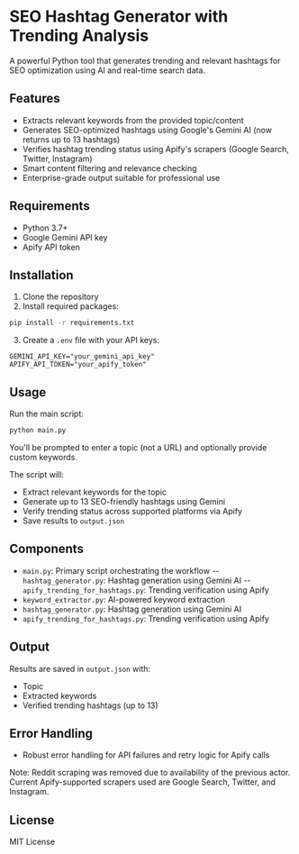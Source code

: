 # SEO Hashtag Generator with Trending Analysis

A powerful Python tool that generates trending and relevant hashtags for SEO optimization using AI and real-time search data.

## Features

- Extracts relevant keywords from the provided topic/content
- Generates SEO-optimized hashtags using Google's Gemini AI (now returns up to 13 hashtags)
- Verifies hashtag trending status using Apify's scrapers (Google Search, Twitter, Instagram)
- Smart content filtering and relevance checking
- Enterprise-grade output suitable for professional use

## Requirements

- Python 3.7+
- Google Gemini API key
- Apify API token

## Installation

1. Clone the repository
2. Install required packages:
```bash
pip install -r requirements.txt
```
3. Create a `.env` file with your API keys:
```
GEMINI_API_KEY="your_gemini_api_key"
APIFY_API_TOKEN="your_apify_token"
```

## Usage

Run the main script:
```bash
python main.py
```

You'll be prompted to enter a topic (not a URL) and optionally provide custom keywords.

The script will:
- Extract relevant keywords for the topic
- Generate up to 13 SEO-friendly hashtags using Gemini
- Verify trending status across supported platforms via Apify
- Save results to `output.json`

## Components

- `main.py`: Primary script orchestrating the workflow
-- `hashtag_generator.py`: Hashtag generation using Gemini AI
-- `apify_trending_for_hashtags.py`: Trending verification using Apify
- `keyword_extractor.py`: AI-powered keyword extraction
- `hashtag_generator.py`: Hashtag generation using Gemini AI
- `apify_trending_for_hashtags.py`: Trending verification using Apify

## Output

Results are saved in `output.json` with:
- Topic
- Extracted keywords
- Verified trending hashtags (up to 13)

## Error Handling

- Robust error handling for API failures and retry logic for Apify calls

Note: Reddit scraping was removed due to availability of the previous actor. Current Apify-supported scrapers used are Google Search, Twitter, and Instagram.

## License

MIT License